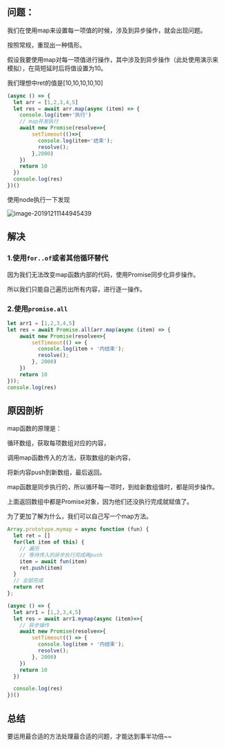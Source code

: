 ## 问题：

我们在使用map来设置每一项值的时候，涉及到异步操作，就会出现问题。

按照常规，重现出一种情形。

假设我要使用map对每一项值进行操作，其中涉及到异步操作（此处使用演示来模拟），在简短延时后将值设置为10。

我们理想中ret的值是[10,10,10,10,10]

```js
(async () => {
  let arr = [1,2,3,4,5]
  let res = await arr.map(async (item) => {
    console.log(item+'执行')
    // map并发执行
    await new Promise(resolve=>{
        setTimeout(()=>{
          console.log(item+'结束');
          resolve();
        },2000)
    })
    return 10
  })
  console.log(res)
})()
```

使用node执行一下发现

![image-20191211144945439](F:\Github\myrepositories\learning-notes\小坑小洼\js\assets\image-20191211144945439.png)




## 解决

### 1.使用`for..of`或者其他循环替代

因为我们无法改变map函数内部的代码，使用Promise同步化异步操作。

所以我们只能自己遍历出所有内容，进行逐一操作。

### 2.使用`promise.all`

```js
let arr1 = [1,2,3,4,5]
let res = await Promise.all(arr.map(async (item) => {
	await new Promise(resolve=>{
        setTimeout(() => {
          console.log(item + '内结束');
          resolve();
        }, 2000)
    })
    return 10
}));
console.log(res)
```



## 原因剖析

map函数的原理是：

循环数组，获取每项数组对应的内容，

调用map函数传入的方法，获取数组的新内容，

将新内容push到新数组，最后返回。



map函数是同步执行的，所以循环每一项时，到给新数组值时，都是同步操作。

上面返回数组中都是Promise对象，因为他们还没执行完成就赋值了。



为了更加了解为什么，我们可以自己写一个map方法。

```js
Array.prototype.mymap = async function (fun) {
  let ret = []
  for(let item of this) {
    // 遍历
    // 等待传入的异步执行完成再push
    item = await fun(item)
    ret.push(item)
  }
  // 全部完成
  return ret
};

(async () => {
  let arr1 = [1,2,3,4,5]
  let res = await arr1.mymap(async (item)=>{
    // 异步操作
    await new Promise(resolve=>{
        setTimeout(() => {
          console.log(item + '内结束');
          resolve();
        }, 2000)
    })
    return 10
  })

  console.log(res)
})()
```



## 总结

要运用最合适的方法处理最合适的问题，才能达到事半功倍~~




